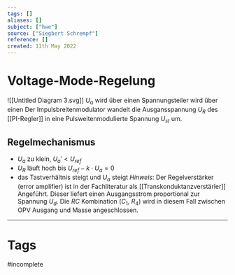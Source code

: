 ```yaml
---
tags: []
aliases: []
subject: ["hwe"]
source: ["Siegbert Schrempf"]
reference: []
created: 11th May 2022
---
```


# Voltage-Mode-Regelung
![[Untitled Diagram 3.svg]]
$U_{a}$ wird über einen Spannungsteiler wird über einen 
Der Impulsbreitenmodulator wandelt die Ausgansspannung $U_{R}$ des [[PI-Regler]] in eine Pulsweitenmodulierte Spannung $U_{st}$ um.

## Regelmechanismus
- $U_{a}$ zu klein, $U_{a}' < U_{ref}$
- $U_{R}$ läuft hoch bis $U_{ref}-k\cdot U_{a} = 0$
- das Tastverhältnis steigt und $U_{a}$ steigt
_Hinweis_:
Der Regelverstärker (error amplifier) ist in der Fachliteratur als [[Transkonduktanzverstärler]] Angeführt. Dieser liefert einen Ausgangsstrom proportional zur Spannung $U_{d}$. Die $RC$ Kombination ($C_{1}$, $R_{4}$) wird in diesem Fall zwischen OPV Ausgang und Masse angeschlossen.
 

---
# Tags
#incomplete 